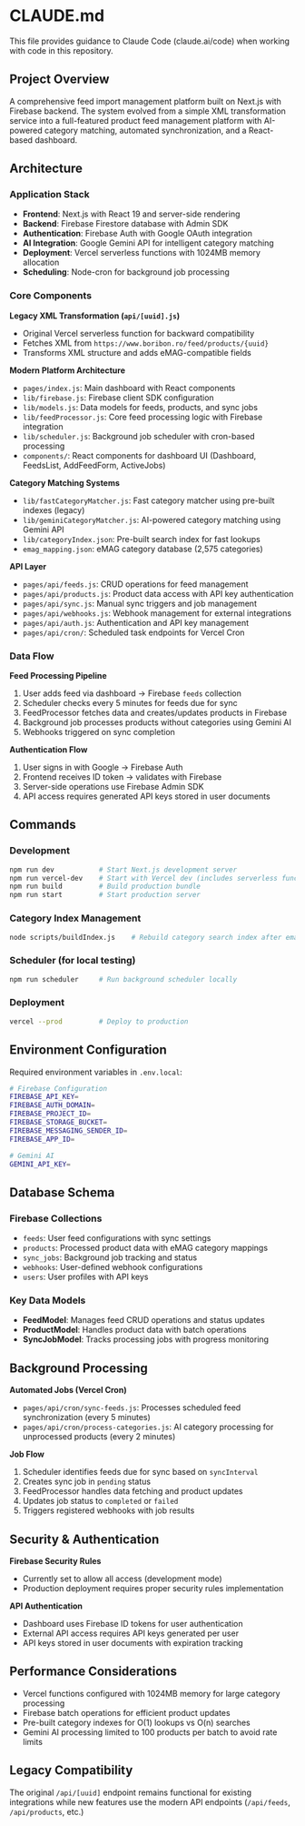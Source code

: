 # CLAUDE.md

This file provides guidance to Claude Code (claude.ai/code) when working with code in this repository.

## Project Overview

A comprehensive feed import management platform built on Next.js with Firebase backend. The system evolved from a simple XML transformation service into a full-featured product feed management platform with AI-powered category matching, automated synchronization, and a React-based dashboard.

## Architecture

### Application Stack
- **Frontend**: Next.js with React 19 and server-side rendering
- **Backend**: Firebase Firestore database with Admin SDK
- **Authentication**: Firebase Auth with Google OAuth integration
- **AI Integration**: Google Gemini API for intelligent category matching
- **Deployment**: Vercel serverless functions with 1024MB memory allocation
- **Scheduling**: Node-cron for background job processing

### Core Components

**Legacy XML Transformation (`api/[uuid].js`)**
- Original Vercel serverless function for backward compatibility
- Fetches XML from `https://www.boribon.ro/feed/products/{uuid}`
- Transforms XML structure and adds eMAG-compatible fields

**Modern Platform Architecture**
- `pages/index.js`: Main dashboard with React components
- `lib/firebase.js`: Firebase client SDK configuration
- `lib/models.js`: Data models for feeds, products, and sync jobs
- `lib/feedProcessor.js`: Core feed processing logic with Firebase integration
- `lib/scheduler.js`: Background job scheduler with cron-based processing
- `components/`: React components for dashboard UI (Dashboard, FeedsList, AddFeedForm, ActiveJobs)

**Category Matching Systems**
- `lib/fastCategoryMatcher.js`: Fast category matcher using pre-built indexes (legacy)
- `lib/geminiCategoryMatcher.js`: AI-powered category matching using Gemini API
- `lib/categoryIndex.json`: Pre-built search index for fast lookups
- `emag_mapping.json`: eMAG category database (2,575 categories)

**API Layer**
- `pages/api/feeds.js`: CRUD operations for feed management
- `pages/api/products.js`: Product data access with API key authentication
- `pages/api/sync.js`: Manual sync triggers and job management
- `pages/api/webhooks.js`: Webhook management for external integrations
- `pages/api/auth.js`: Authentication and API key management
- `pages/api/cron/`: Scheduled task endpoints for Vercel Cron

### Data Flow

**Feed Processing Pipeline**
1. User adds feed via dashboard → Firebase `feeds` collection
2. Scheduler checks every 5 minutes for feeds due for sync
3. FeedProcessor fetches data and creates/updates products in Firebase
4. Background job processes products without categories using Gemini AI
5. Webhooks triggered on sync completion

**Authentication Flow**
1. User signs in with Google → Firebase Auth
2. Frontend receives ID token → validates with Firebase
3. Server-side operations use Firebase Admin SDK
4. API access requires generated API keys stored in user documents

## Commands

### Development
```bash
npm run dev           # Start Next.js development server
npm run vercel-dev    # Start with Vercel dev (includes serverless functions)
npm run build         # Build production bundle
npm run start         # Start production server
```

### Category Index Management
```bash
node scripts/buildIndex.js    # Rebuild category search index after emag_mapping.json changes
```

### Scheduler (for local testing)
```bash
npm run scheduler     # Run background scheduler locally
```

### Deployment
```bash
vercel --prod         # Deploy to production
```

## Environment Configuration

Required environment variables in `.env.local`:

```bash
# Firebase Configuration
FIREBASE_API_KEY=
FIREBASE_AUTH_DOMAIN=
FIREBASE_PROJECT_ID=
FIREBASE_STORAGE_BUCKET=
FIREBASE_MESSAGING_SENDER_ID=
FIREBASE_APP_ID=

# Gemini AI
GEMINI_API_KEY=
```

## Database Schema

### Firebase Collections
- `feeds`: User feed configurations with sync settings
- `products`: Processed product data with eMAG category mappings
- `sync_jobs`: Background job tracking and status
- `webhooks`: User-defined webhook configurations
- `users`: User profiles with API keys

### Key Data Models
- **FeedModel**: Manages feed CRUD operations and status updates
- **ProductModel**: Handles product data with batch operations
- **SyncJobModel**: Tracks processing jobs with progress monitoring

## Background Processing

**Automated Jobs (Vercel Cron)**
- `pages/api/cron/sync-feeds.js`: Processes scheduled feed synchronization (every 5 minutes)
- `pages/api/cron/process-categories.js`: AI category processing for unprocessed products (every 2 minutes)

**Job Flow**
1. Scheduler identifies feeds due for sync based on `syncInterval`
2. Creates sync job in `pending` status
3. FeedProcessor handles data fetching and product updates
4. Updates job status to `completed` or `failed`
5. Triggers registered webhooks with job results

## Security & Authentication

**Firebase Security Rules**
- Currently set to allow all access (development mode)
- Production deployment requires proper security rules implementation

**API Authentication**
- Dashboard uses Firebase ID tokens for user authentication
- External API access requires API keys generated per user
- API keys stored in user documents with expiration tracking

## Performance Considerations

- Vercel functions configured with 1024MB memory for large category processing
- Firebase batch operations for efficient product updates
- Pre-built category indexes for O(1) lookups vs O(n) searches
- Gemini AI processing limited to 100 products per batch to avoid rate limits

## Legacy Compatibility

The original `/api/[uuid]` endpoint remains functional for existing integrations while new features use the modern API endpoints (`/api/feeds`, `/api/products`, etc.)